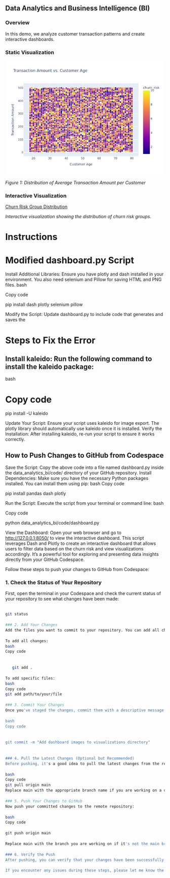 ## Data Analytics and Business Intelligence (BI)

### Overview

In this demo, we analyze customer transaction patterns and create interactive dashboards.

### Static Visualization

![Dashboard Overview](visualizations/scatter_transaction_age.png)

*Figure 1: Distribution of Average Transaction Amount per Customer*

### Interactive Visualization

[Churn Risk Group Distribution](visualizations/dashboard_interactive.html)

*Interactive visualization showing the distribution of churn risk groups.*

# Instructions



# Modified dashboard.py Script
Install Additional Libraries: Ensure you have plotly and dash installed in your environment. You also need selenium and Pillow for saving HTML and PNG files.
bash


Copy code

   pip install dash plotly selenium pillow
   
Modify the Script: Update dashboard.py to include code that generates and saves the 

# Steps to Fix the Error
## Install kaleido: Run the following command to install the kaleido package:
bash
# Copy code

  pip install -U kaleido

Update Your Script: Ensure your script uses kaleido for image export. The plotly library should automatically use kaleido once it is installed.
Verify the Installation: After installing kaleido, re-run your script to ensure it works correctly.
## How to Push Changes to GitHub from Codespace
Save the Script: Copy the above code into a file named dashboard.py inside the data_analytics_bi/code/ directory of your GitHub repository.
Install Dependencies: Make sure you have the necessary Python packages installed. You can install them using pip:
bash
Copy code
   
   
   pip install pandas dash plotly

   
Run the Script: Execute the script from your terminal or command line:
bash

Copy code

   python data_analytics_bi/code/dashboard.py
   
View the Dashboard: Open your web browser and go to http://127.0.0.1:8050/ to view the interactive dashboard.
This script leverages Dash and Plotly to create an interactive dashboard that allows users to filter data based on the churn risk and view visualizations accordingly. It’s a powerful tool for exploring and presenting data insights directly from your GitHub Codespace.


Follow these steps to push your changes to GitHub from Codespace:

### 1. Check the Status of Your Repository

First, open the terminal in your Codespace and check the current status of your repository to see what changes have been made:

```bash

git status

### 2. Add Your Changes
Add the files you want to commit to your repository. You can add all changes or specify particular files:

To add all changes:
bash
Copy code


   git add .

To add specific files:
bash
Copy code
git add path/to/your/file

### 3. Commit Your Changes
Once you've staged the changes, commit them with a descriptive message:

bash
Copy code


git commit -m "Add dashboard images to visualizations directory"


### 4. Pull the Latest Changes (Optional but Recommended)
Before pushing, it's a good idea to pull the latest changes from the remote repository to ensure that your local branch is up to date:

bash
Copy code
git pull origin main
Replace main with the appropriate branch name if you are working on a different branch.

### 5. Push Your Changes to GitHub
Now push your committed changes to the remote repository:

bash
Copy code

git push origin main

Replace main with the branch you are working on if it's not the main branch.

### 6. Verify the Push
After pushing, you can verify that your changes have been successfully pushed by checking your GitHub repository on the GitHub website.

If you encounter any issues during these steps, please let me know the specific error message, and I can help troubleshoot!
